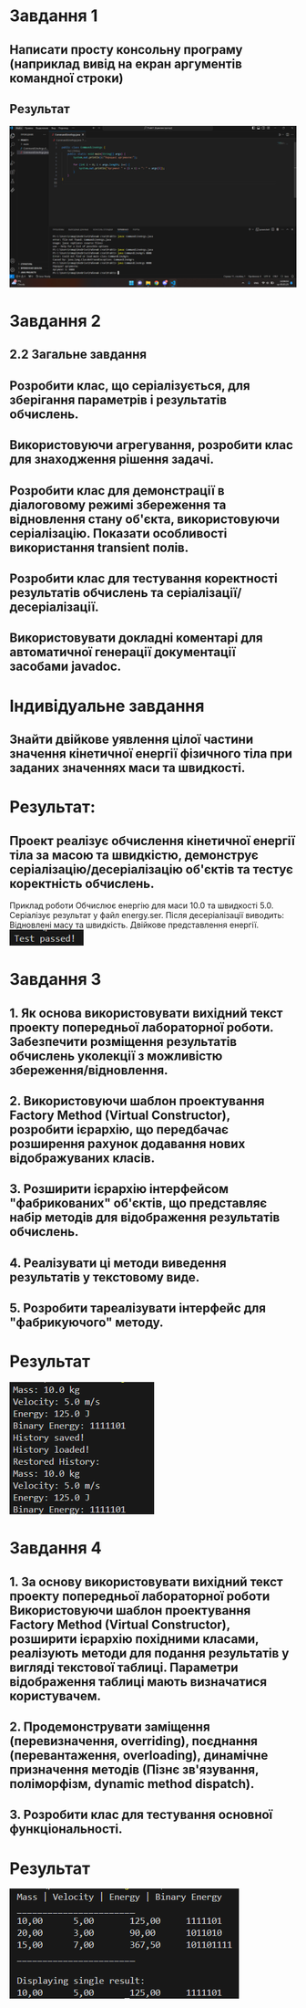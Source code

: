 # Завдання 1
## Написати просту консольну програму (наприклад вивід на екран аргументів командної строки)
## Результат
![321](image/123.png)
# Завдання 2
## 2.2 Загальне завдання
## Розробити клас, що серіалізується, для зберігання параметрів і результатів обчислень.
## Використовуючи агрегування, розробити клас для знаходження рішення задачі.
## Розробити клас для демонстрації в діалоговому режимі збереження та відновлення стану об'єкта, використовуючи серіалізацію. Показати особливості використання transient полів.
## Розробити клас для тестування коректності результатів обчислень та серіалізації/десеріалізації.
## Використовувати докладні коментарі для автоматичної генерації документації засобами javadoc.
# Індивідуальне завдання
## Знайти двійкове уявлення цілої частини значення кінетичної енергії фізичного тіла при заданих значеннях маси та швидкості.
# Результат:
## Проект реалізує обчислення кінетичної енергії тіла за масою та швидкістю, демонструє серіалізацію/десеріалізацію об'єктів та тестує коректність обчислень.
Приклад роботи
Обчислює енергію для маси 10.0 та швидкості 5.0.
Серіалізує результат у файл energy.ser.
Після десеріалізації виводить:
Відновлені масу та швидкість.
Двійкове представлення енергії.
![321](image/ex02test.png)
# Завдання 3
## 1. Як основа використовувати вихідний текст проекту попередньої лабораторної роботи. Забезпечити розміщення результатів обчислень уколекції з можливістю збереження/відновлення.
## 2. Використовуючи шаблон проектування Factory Method (Virtual Constructor), розробити ієрархію, що передбачає розширення рахунок додавання нових відображуваних класів.
## 3. Розширити ієрархію інтерфейсом "фабрикованих" об'єктів, що представляє набір методів для відображення результатів обчислень.
## 4. Реалізувати ці методи виведення результатів у текстовому виде.
## 5. Розробити тареалізувати інтерфейс для "фабрикуючого" методу.
# Результат
![321](image/ex03test.png)
# Завдання 4
## 1. За основу використовувати вихідний текст проекту попередньої лабораторної роботи Використовуючи шаблон проектування Factory Method (Virtual Constructor), розширити ієрархію похідними класами, реалізують методи для подання результатів у вигляді текстової таблиці. Параметри відображення таблиці мають визначатися користувачем.
## 2. Продемонструвати заміщення (перевизначення, overriding), поєднання (перевантаження, overloading), динамічне призначення методів (Пізнє зв'язування, поліморфізм, dynamic method dispatch).
## 3. Розробити клас для тестування основної функціональності.
# Результат
![321](image/ex04test.png)